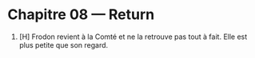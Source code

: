 # Chapitre 08 — Return

1. [H] Frodon revient à la Comté et ne la retrouve pas tout à fait. Elle est plus petite que son regard.
